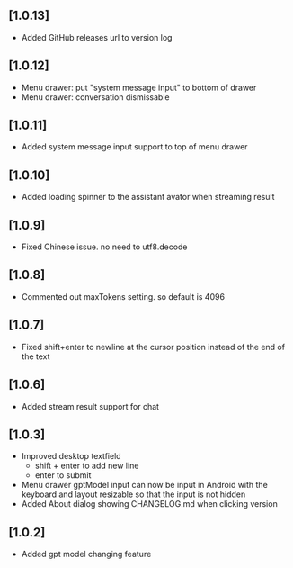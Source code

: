 ## [1.0.13]

* Added GitHub releases url to version log

## [1.0.12]

* Menu drawer: put "system message input" to bottom of drawer
* Menu drawer: conversation dismissable

## [1.0.11]

* Added system message input support to top of menu drawer

## [1.0.10]

* Added loading spinner to the assistant avator when streaming result

## [1.0.9]

* Fixed Chinese issue. no need to utf8.decode

## [1.0.8]

* Commented out maxTokens setting. so default is 4096

## [1.0.7]

* Fixed shift+enter to newline at the cursor position instead of the end of the text

## [1.0.6]

* Added stream result support for chat

## [1.0.3]

* Improved desktop textfield
  * shift + enter to add new line
  * enter to submit
* Menu drawer gptModel input can now be input in Android with the keyboard and layout resizable so that the input is not hidden
* Added About dialog showing CHANGELOG.md when clicking version

## [1.0.2]

* Added gpt model changing feature
